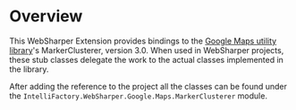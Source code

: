 ﻿# Overview

This WebSharper Extension provides bindings to the [Google Maps utility
library](https://code.google.com/p/google-maps-utility-library-v3/)'s
MarkerClusterer, version 3.0. When used in WebSharper projects, these
stub classes delegate the work to the actual classes implemented in
the library.

After adding the reference to the project all the classes can be found
under the `IntelliFactory.WebSharper.Google.Maps.MarkerClusterer`
module.